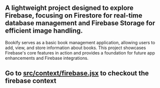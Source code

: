 ## A lightweight project designed to explore Firebase, focusing on Firestore for real-time database management and Firebase Storage for efficient image handling.
Bookify serves as a basic book management application, allowing users to add, view, and store information about books. 
This project showcases Firebase's core features in action and provides a foundation for future app enhancements and Firebase integrations.

## Go to [src/context/firebase.jsx](https://github.com/KGLikith/Bookify-Firebase/blob/main/src/context/firebase.jsx) to checkout the firebase context

